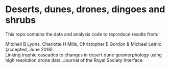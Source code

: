 # Deserts, dunes, drones, dingoes and shrubs  
This repo contains the data and analysis code to reproduce results from:  
  
Mitchell B Lyons, Charlotte H Mills, Christopher E Gordon & Michael Letnic (accepted, June 2018).  
Linking trophic cascades to changes in desert dune geomorphology using high resolution drone data.
Journal of the Royal Society Interface
